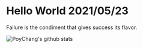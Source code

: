 # Hello World 2021/05/23

Failure is the condiment that gives success its flavor.

![PoyChang's github stats](https://github-readme-stats.vercel.app/api?username=poychang&show_icons=true&theme=dracula)
